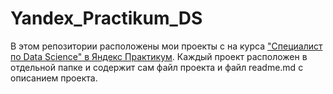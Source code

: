 # Yandex_Practikum_DS
В этом репозитории расположены мои проекты с на курса ["Специалист по Data Science" в Яндекс Практикум](https://praktikum.yandex.ru/profile/data-scientist/).
Каждый проект расположен в отдельной папке и содержит сам файл проекта и файл readme.md с описанием проекта.
